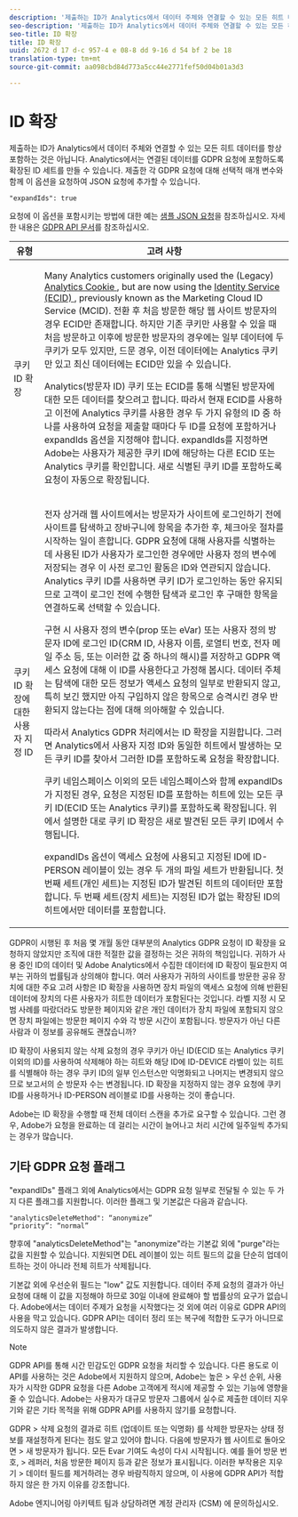 ```yaml
---
description: '제출하는 ID가 Analytics에서 데이터 주체와 연결할 수 있는 모든 히트 데이터를 항상 포함하는 것은 아닙니다. Analytics에서는 연결된 데이터를 GDPR 요청에 포함하도록 확장된 ID 세트를 만들 수 있습니다. JSON 요청에 추가된 각 GDPR 요청에 대한 선택적 매개 변수를 사용하여 이 옵션을 요청할 수 있습니다. '
seo-description: '제출하는 ID가 Analytics에서 데이터 주체와 연결할 수 있는 모든 히트 데이터를 항상 포함하는 것은 아닙니다. Analytics에서는 연결된 데이터를 GDPR 요청에 포함하도록 확장된 ID 세트를 만들 수 있습니다. JSON 요청에 추가된 각 GDPR 요청에 대한 선택적 매개 변수를 사용하여 이 옵션을 요청할 수 있습니다. '
seo-title: ID 확장
title: ID 확장
uuid: 2672 d 17 d-c 957-4 e 08-8 dd 9-16 d 54 bf 2 be 18
translation-type: tm+mt
source-git-commit: aa098cbd84d773a5cc44e2771fef50d04b01a3d3

---
```



# ID 확장

제출하는 ID가 Analytics에서 데이터 주체와 연결할 수 있는 모든 히트 데이터를 항상 포함하는 것은 아닙니다. Analytics에서는 연결된 데이터를 GDPR 요청에 포함하도록 확장된 ID 세트를 만들 수 있습니다. 제출한 각 GDPR 요청에 대해 선택적 매개 변수와 함께 이 옵션을 요청하여 JSON 요청에 추가할 수 있습니다.

```
"expandIds": true
```

요청에 이 옵션을 포함시키는 방법에 대한 예는 [샘플 JSON 요청](../../admin/c-data-governance/gdpr-submit-access-delete.md#section_DB9DE6492FE740918F91D413E7BAB88F)을 참조하십시오. 자세한 내용은 [GDPR API 문서](https://www.adobe.io/apis/cloudplatform/gdpr/docs/alldocs.html#!api-specification/markdown/narrative/gdpr/use-cases/gdpr-api-overview.md)를 참조하십시오.

<table id="table_A10CA8DC8C1643CF84A4DF30A6740D51"> 
 <thead> 
  <tr> 
   <th colname="col1" class="entry"> 유형 </th> 
   <th colname="col2" class="entry"> 고려 사항 </th> 
  </tr> 
 </thead>
 <tbody> 
  <tr> 
   <td colname="col1"> <p>쿠키 ID 확장 </p> </td> 
   <td colname="col2"> <p>Many Analytics customers originally used the (Legacy) <a href="https://marketing.adobe.com/resources/help/en_US/whitepapers/cookies/cookies_analytics.html" format="html" scope="external"> Analytics Cookie </a>, but are now using the <a href="https://marketing.adobe.com/resources/help/en_US/mcvid/" format="https" scope="external"> Identity Service (ECID) </a>, previously known as the Marketing Cloud ID Service (MCID). 전환 후 처음 방문한 해당 웹 사이트 방문자의 경우 ECID만 존재합니다. 하지만 기존 쿠키만 사용할 수 있을 때 처음 방문하고 이후에 방문한 방문자의 경우에는 일부 데이터에 두 쿠키가 모두 있지만, 드문 경우, 이전 데이터에는 Analytics 쿠키만 있고 최신 데이터에는 ECID만 있을 수 있습니다. </p> <p>Analytics(방문자 ID) 쿠키 또는 ECID를 통해 식별된 방문자에 대한 모든 데이터를 찾으려고 합니다. 따라서 현재 ECID를 사용하고 이전에 Analytics 쿠키를 사용한 경우 두 가지 유형의 ID 중 하나를 사용하여 요청을 제출할 때마다 두 ID를 요청에 포함하거나 expandIds 옵션을 지정해야 합니다. expandIds를 지정하면 Adobe는 사용자가 제공한 쿠키 ID에 해당하는 다른 ECID 또는 Analytics 쿠키를 확인합니다. 새로 식별된 쿠키 ID를 포함하도록 요청이 자동으로 확장됩니다. </p> </td> 
  </tr> 
  <tr> 
   <td colname="col1"> <p>쿠키 ID 확장에 대한 사용자 지정 ID </p> </td> 
   <td colname="col2"> <p>전자 상거래 웹 사이트에서는 방문자가 사이트에 로그인하기 전에 사이트를 탐색하고 장바구니에 항목을 추가한 후, 체크아웃 절차를 시작하는 일이 흔합니다. GDPR 요청에 대해 사용자를 식별하는 데 사용된 ID가 사용자가 로그인한 경우에만 사용자 정의 변수에 저장되는 경우 이 사전 로그인 활동은 ID와 연관되지 않습니다. Analytics 쿠키 ID를 사용하면 쿠키 ID가 로그인하는 동안 유지되므로 고객이 로그인 전에 수행한 탐색과 로그인 후 구매한 항목을 연결하도록 선택할 수 있습니다. </p> <p>구현 시 사용자 정의 변수(prop 또는 eVar) 또는 사용자 정의 방문자 ID에 로그인 ID(CRM ID, 사용자 이름, 로열티 번호, 전자 메일 주소 등, 또는 이러한 값 중 하나의 해시)를 저장하고 GDPR 액세스 요청에 대해 이 ID를 사용한다고 가정해 봅시다. 데이터 주체는 탐색에 대한 모든 정보가 액세스 요청의 일부로 반환되지 않고, 특히 보긴 했지만 아직 구입하지 않은 항목으로 승격시킨 경우 반환되지 않는다는 점에 대해 의아해할 수 있습니다. </p> <p>따라서 Analytics GDPR 처리에서는 ID 확장을 지원합니다. 그러면 Analytics에서 사용자 지정 ID와 동일한 히트에서 발생하는 모든 쿠키 ID를 찾아서 그러한 ID를 포함하도록 요청을 확장합니다. </p> <p>쿠키 네임스페이스 이외의 모든 네임스페이스와 함께 expandIDs가 지정된 경우, 요청은 지정된 ID를 포함하는 히트에 있는 모든 쿠키 ID(ECID 또는 Analytics 쿠키)를 포함하도록 확장됩니다. 위에서 설명한 대로 쿠키 ID 확장은 새로 발견된 모든 쿠키 ID에서 수행됩니다. </p> <p>expandIDs 옵션이 액세스 요청에 사용되고 지정된 ID에 ID-PERSON 레이블이 있는 경우 두 개의 파일 세트가 반환됩니다. 첫 번째 세트(개인 세트)는 지정된 ID가 발견된 히트의 데이터만 포함합니다. 두 번째 세트(장치 세트)는 지정된 ID가 없는 확장된 ID의 히트에서만 데이터를 포함합니다. </p> </td> 
  </tr> 
 </tbody> 
</table>

GDPR이 시행된 후 처음 몇 개월 동안 대부분의 Analytics GDPR 요청이 ID 확장을 요청하지 않았지만 조직에 대한 적절한 값을 결정하는 것은 귀하의 책임입니다. 귀하가 사용 중인 ID의 데이터 및 Adobe Analytics에서 수집한 데이터에 ID 확장이 필요한지 여부는 귀하의 법률팀과 상의해야 합니다. 여러 사용자가 귀하의 사이트를 방문한 공유 장치에 대한 주요 고려 사항은 ID 확장을 사용하면 장치 파일의 액세스 요청에 의해 반환된 데이터에 장치의 다른 사용자가 히트한 데이터가 포함된다는 것입니다. 라벨 지정 시 모범 사례를 따랐더라도 방문한 페이지와 같은 개인 데이터가 장치 파일에 포함되지 않으면 장치 파일에는 방문한 페이지 수와 각 방문 시간이 포함됩니다. 방문자가 아닌 다른 사람과 이 정보를 공유해도 괜찮습니까?

ID 확장이 사용되지 않는 삭제 요청의 경우 쿠키가 아닌 ID(ECID 또는 Analytics 쿠키 이외의 ID)를 사용하여 삭제해야 하는 히트와 해당 ID에 ID-DEVICE 라벨이 있는 히트를 식별해야 하는 경우 쿠키 ID의 일부 인스턴스만 익명화되고 나머지는 변경되지 않으므로 보고서의 순 방문자 수는 변경됩니다. ID 확장을 지정하지 않는 경우 요청에 쿠키 ID를 사용하거나 ID-PERSON 레이블로 ID를 사용하는 것이 좋습니다.

Adobe는 ID 확장을 수행할 때 전체 데이터 스캔을 추가로 요구할 수 있습니다. 그런 경우, Adobe가 요청을 완료하는 데 걸리는 시간이 늘어나고 처리 시간에 일주일씩 추가되는 경우가 많습니다.

## 기타 GDPR 요청 플래그

"expandIDs" 플래그 외에 Analytics에서는 GDPR 요청 일부로 전달될 수 있는 두 가지 다른 플래그를 지원합니다. 이러한 플래그 및 기본값은 다음과 같습니다.

```
"analyticsDeleteMethod": “anonymize”
“priority”: “normal”
```

향후에 "analyticsDeleteMethod"는 "anonymize"라는 기본값 외에 "purge"라는 값을 지원할 수 있습니다. 지원되면 DEL 레이블이 있는 히트 필드의 값을 단순히 업데이트하는 것이 아니라 전체 히트가 삭제됩니다.

기본값 외에 우선순위 필드는 "low" 값도 지원합니다. 데이터 주제 요청의 결과가 아닌 요청에 대해 이 값을 지정해야 하므로 30일 이내에 완료해야 할 법률상의 요구가 없습니다. Adobe에서는 데이터 주제가 요청을 시작했다는 것 외에 여러 이유로 GDPR API의 사용을 막고 있습니다. GDPR API는 데이터 정리 또는 복구에 적합한 도구가 아니므로 의도하지 않은 결과가 발생합니다.

>[!NOTE]
>GDPR API를 통해 시간 민감도인 GDPR 요청을 처리할 수 있습니다. 다른 용도로 이 API를 사용하는 것은 Adobe에서 지원하지 않으며, Adobe는 높은 &gt; 우선 순위, 사용자가 시작한 GDPR 요청을 다른 Adobe 고객에게 적시에 제공할 수 있는 기능에 영향을 줄 수 있습니다. Adobe는 사용자가 대규모 방문자 그룹에서 실수로 제출한 데이터 지우기와 같은 기타 목적을 위해 GDPR API를 사용하지 않기를 요청합니다.
>
>GDPR &gt; 삭제 요청의 결과로 히트 (업데이트 또는 익명화) 를 삭제한 방문자는 상태 정보를 재설정하게 된다는 점도 알고 있어야 합니다. 다음에 방문자가 웹 사이트로 돌아오면 &gt; 새 방문자가 됩니다. 모든 Evar 기여도 속성이 다시 시작됩니다. 예를 들어 방문 번호, &gt; 레퍼러, 처음 방문한 페이지 등과 같은 정보가 표시됩니다. 이러한 부작용은 지우기 &gt; 데이터 필드를 제거하려는 경우 바람직하지 않으며, 이 사용에 GDPR API가 적합하지 않은 한 가지 이유를 강조합니다.
>
>Adobe 엔지니어링 아키텍트 팀과 상담하려면 계정 관리자 (CSM) 에 문의하십시오.


